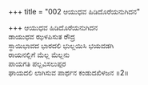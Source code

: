 +++
title = "002 ಆಯುಧವ ಹಿಡಿದೊರೆಯನುಗಿದನ"

+++
ಆಯುಧವ ಹಿಡಿದೊರೆಯನುಗಿದನ  
ಡಾಯುಧವ ಝಳಪಿಸುತ ರೌದ್ರ  
ಸ್ಥಾಯಿಭಾವದ ಭಾರದಲಿ ಭುಲ್ಲಯಿಸಿ ಭಯವಡಗಿ  
ರಾಯನಲ್ಲಿಗೆ ಮೆಲ್ಲ ಮೆಲ್ಲನು  
ಪಾಯಗತಿ ಪಲ್ಲವಿಸಲುಪ್ಪರ  
ಘಾಯದಲಿ ಲಾಗಿಸುವ ಪಾರ್ಥನ ಕಂಡುದಖಿಳಜನ     ॥2॥